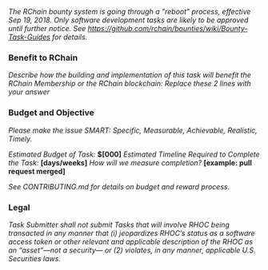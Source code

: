 
_The RChain bounty system is going through a "reboot" process, effective Sep 19, 2018. Only software development tasks are likely to be approved until further notice. See https://github.com/rchain/bounties/wiki/Bounty-Task-Guides for details._

### Benefit to RChain

*Describe how the building and implementation of this task will benefit the RChain Membership or the RChain blockchain:*
*Replace these 2 lines with your answer*


### Budget and Objective

*Please make the issue SMART: Specific, Measurable, Achievable, Realistic, Timely.*

_Estimated Budget of Task:_ **$[000]**
_Estimated Timeline Required to Complete the Task:_ **[days/weeks]**
_How will we measure completion?_ **[example: pull request merged]**

*See CONTRIBUTING.md for details on budget and reward process.*

### Legal

_Task Submitter shall not submit Tasks that will involve RHOC being transacted in any manner that (i) jeopardizes RHOC’s status as a software access token or other relevant and applicable description of the RHOC as an “asset”—not a security— or (2) violates, in any manner, applicable U.S. Securities laws._
